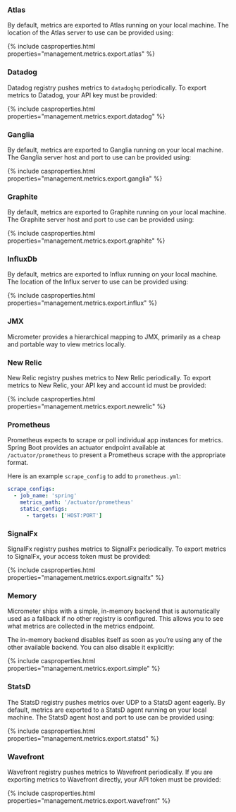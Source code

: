 ### Atlas

By default, metrics are exported to Atlas running on your 
local machine. The location of the Atlas server to use can be provided using:
     
{% include casproperties.html properties="management.metrics.export.atlas" %}

### Datadog

Datadog registry pushes metrics to `datadoghq` periodically. To export 
metrics to Datadog, your API key must be provided:

{% include casproperties.html properties="management.metrics.export.datadog" %}


### Ganglia

By default, metrics are exported to Ganglia running on your local 
machine. The Ganglia server host and port to use can be provided using:

{% include casproperties.html properties="management.metrics.export.ganglia" %}

### Graphite

By default, metrics are exported to Graphite running on your local 
machine. The Graphite server host and port to use can be provided using:

{% include casproperties.html properties="management.metrics.export.graphite" %}

### InfluxDb

By default, metrics are exported to Influx running on your local 
machine. The location of the Influx server to use can be provided using:

{% include casproperties.html properties="management.metrics.export.influx" %}

### JMX

Micrometer provides a hierarchical mapping to JMX, primarily as a 
cheap and portable way to view metrics locally.

### New Relic

New Relic registry pushes metrics to New Relic periodically. To export 
metrics to New Relic, your API key and account id must be provided:

{% include casproperties.html properties="management.metrics.export.newrelic" %}

### Prometheus

Prometheus expects to scrape or poll individual app instances for metrics. Spring Boot provides an actuator endpoint
available at `/actuator/prometheus` to present a Prometheus scrape with the appropriate format.

Here is an example `scrape_config` to add to `prometheus.yml`:

```yaml
scrape_configs:
  - job_name: 'spring'
    metrics_path: '/actuator/prometheus'
    static_configs:
      - targets: ['HOST:PORT']
``` 

### SignalFx

SignalFx registry pushes metrics to SignalFx periodically. To export 
metrics to SignalFx, your access token must be provided:

{% include casproperties.html properties="management.metrics.export.signalfx" %}
     
### Memory

Micrometer ships with a simple, in-memory backend that is automatically 
used as a fallback if no other registry is configured.
This allows you to see what metrics are collected in the metrics endpoint.

The in-memory backend disables itself as soon as you’re using any of 
the other available backend. You can also disable it explicitly:

{% include casproperties.html properties="management.metrics.export.simple" %}

### StatsD

The StatsD registry pushes metrics over UDP to a StatsD agent eagerly. By default,
metrics are exported to a StatsD agent running on your local machine. 
The StatsD agent host and port to use can be provided using:

{% include casproperties.html properties="management.metrics.export.statsd" %}

### Wavefront

Wavefront registry pushes metrics to Wavefront periodically. If you are exporting metrics to
Wavefront directly, your API token must be provided:

{% include casproperties.html properties="management.metrics.export.wavefront" %}
